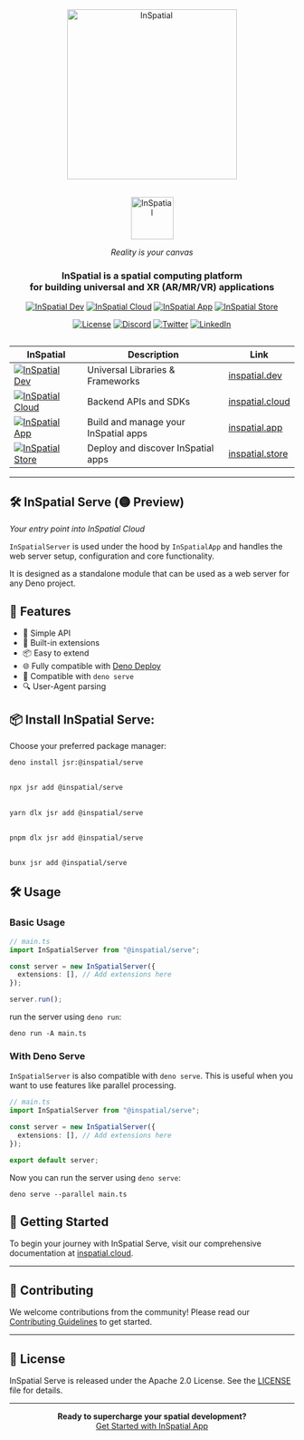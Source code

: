 <div align="center">
    <picture>
        <source media="(prefers-color-scheme: dark)" srcset="https://inspatial-storage.s3.eu-west-2.amazonaws.com/media/icon-brutal-light.svg">
        <source media="(prefers-color-scheme: light)" srcset="https://inspatial-storage.s3.eu-west-2.amazonaws.com/media/icon-brutal-dark.svg">
        <img src="https://inspatial-storage.s3.eu-west-2.amazonaws.com/media/icon-brutal-dark.svg" alt="InSpatial" width="300">
    </picture>

<br>
   <br>

<p align="center">
    <picture>
        <source media="(prefers-color-scheme: dark)" srcset="https://inspatial-storage.s3.eu-west-2.amazonaws.com/media/logo-light.svg">
        <source media="(prefers-color-scheme: light)" srcset="https://inspatial-storage.s3.eu-west-2.amazonaws.com/media/logo-dark.svg">
        <img src="https://inspatial-storage.s3.eu-west-2.amazonaws.com/media/logo-dark.svg" height="75" alt="InSpatial">
    </picture>
</p>

_Reality is your canvas_

<h3 align="center">
  InSpatial is a spatial computing platform <br> for building universal and XR (AR/MR/VR) applications
</h3>

[![InSpatial Dev](https://inspatial-storage.s3.eu-west-2.amazonaws.com/media/dev-badge.svg)](https://www.inspatial.dev)
[![InSpatial Cloud](https://inspatial-storage.s3.eu-west-2.amazonaws.com/media/cloud-badge.svg)](https://www.inspatial.cloud)
[![InSpatial App](https://inspatial-storage.s3.eu-west-2.amazonaws.com/media/app-badge.svg)](https://www.inspatial.app)
[![InSpatial Store](https://inspatial-storage.s3.eu-west-2.amazonaws.com/media/store-badge.svg)](https://www.inspatial.store)

[![License](https://img.shields.io/badge/license-Apache%202.0-blue.svg)](https://opensource.org/licenses/Apache-2.0)
[![Discord](https://img.shields.io/badge/discord-join_us-5a66f6.svg?style=flat-square)](https://discord.gg/inspatiallabs)
[![Twitter](https://img.shields.io/badge/twitter-follow_us-1d9bf0.svg?style=flat-square)](https://twitter.com/inspatiallabs)
[![LinkedIn](https://img.shields.io/badge/linkedin-connect_with_us-0a66c2.svg?style=flat-square)](https://www.linkedin.com/company/inspatiallabs)

</div>

## 

<div align="center">

| InSpatial                                                                                                                     | Description                          | Link                                           |
| ----------------------------------------------------------------------------------------------------------------------------- | ------------------------------------ | ---------------------------------------------- |
| [![InSpatial Dev](https://inspatial-storage.s3.eu-west-2.amazonaws.com/media/dev-badge.svg)](https://www.inspatial.dev)       | Universal Libraries & Frameworks     | [inspatial.dev](https://www.inspatial.dev)     |
| [![InSpatial Cloud](https://inspatial-storage.s3.eu-west-2.amazonaws.com/media/cloud-badge.svg)](https://www.inspatial.cloud) | Backend APIs and SDKs                | [inspatial.cloud](https://www.inspatial.cloud) |
| [![InSpatial App](https://inspatial-storage.s3.eu-west-2.amazonaws.com/media/app-badge.svg)](https://www.inspatial.app)       | Build and manage your InSpatial apps | [inspatial.app](https://www.inspatial.app)     |
| [![InSpatial Store](https://inspatial-storage.s3.eu-west-2.amazonaws.com/media/store-badge.svg)](https://www.inspatial.store) | Deploy and discover InSpatial apps   | [inspatial.store](https://www.inspatial.store) |

</div>

---

## 🛠️ InSpatial Serve (🟡 Preview)

_Your entry point into InSpatial Cloud_

`InSpatialServer` is used under the hood by `InSpatialApp` and handles the web
server setup, configuration and core functionality.

It is designed as a standalone module that can be used as a web server for any
Deno project.

## 🌟 Features

- 🚀 Simple API
- 🧩 Built-in extensions
- 📦 Easy to extend
- 🌐 Fully compatible with [Deno Deploy](https://deno.com/deploy)
- 💪 Compatible with `deno serve`
- 🔍 User-Agent parsing

## 📦 Install InSpatial Serve:

Choose your preferred package manager:

```bash
deno install jsr:@inspatial/serve
```

## 

```bash
npx jsr add @inspatial/serve
```

## 

```bash
yarn dlx jsr add @inspatial/serve
```

## 

```bash
pnpm dlx jsr add @inspatial/serve
```

## 

```bash
bunx jsr add @inspatial/serve
```

## 🛠️ Usage

### Basic Usage

```ts
// main.ts
import InSpatialServer from "@inspatial/serve";

const server = new InSpatialServer({
  extensions: [], // Add extensions here
});

server.run();
```

run the server using `deno run`:

```shell
deno run -A main.ts
```

### With Deno Serve

`InSpatialServer` is also compatible with `deno serve`. This is useful when you
want to use features like parallel processing.

```ts
// main.ts
import InSpatialServer from "@inspatial/serve";

const server = new InSpatialServer({
  extensions: [], // Add extensions here
});

export default server;
```

Now you can run the server using `deno serve`:

```shell
deno serve --parallel main.ts
```

## 🚀 Getting Started

To begin your journey with InSpatial Serve, visit our comprehensive
documentation at [inspatial.cloud](https://www.inspatial.cloud).

---

## 🤝 Contributing

We welcome contributions from the community! Please read our
[Contributing Guidelines](CONTRIBUTING.md) to get started.

---

## 📄 License

InSpatial Serve is released under the Apache 2.0 License. See the
[LICENSE](LICENSE) file for details.

---

<div align="center">

<strong>Ready to supercharge your spatial development?</strong>
<br>
<a href="https://www.inspatial.app">Get Started with InSpatial App</a>

</div>
